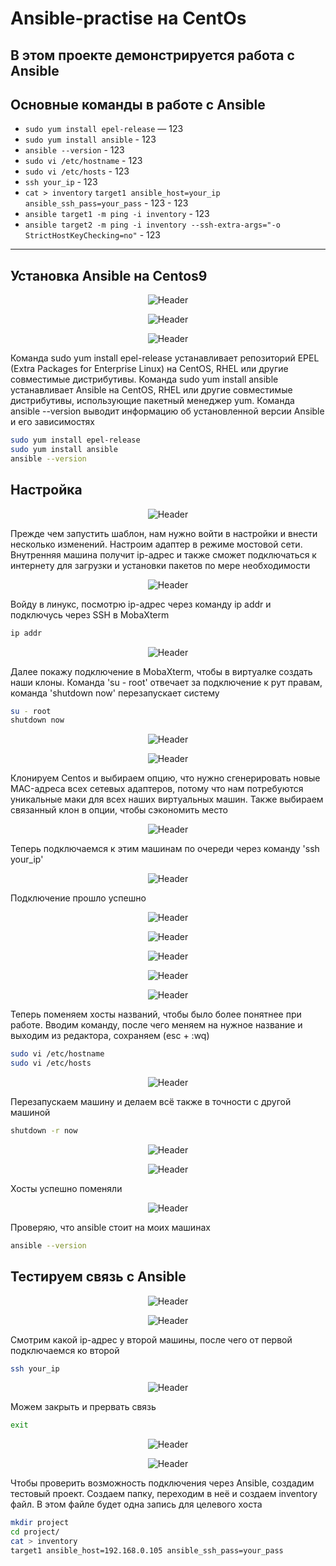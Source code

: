 # Ansible-practise на CentOs

В этом проекте демонстрируется работа с Ansible
---

## Основные команды в работе с Ansible

- `sudo yum install epel-release` — 123
- `sudo yum install ansible` - 123
- `ansible --version` - 123
- `sudo vi /etc/hostname` - 123
- `sudo vi /etc/hosts` - 123
- `ssh your_ip` - 123
- `cat > inventory` `target1 ansible_host=your_ip ansible_ssh_pass=your_pass` - 123 - 123
- `ansible target1 -m ping -i inventory` - 123
- `ansible target2 -m ping -i inventory --ssh-extra-args="-o StrictHostKeyChecking=no"` - 123
---

## Установка Ansible на Centos9

<p align="center">
  <img src="https://github.com/exeleron07/ansible-practice/blob/fcb390092d48468490d85d98b508acc69ac6ad48/img/1.png" alt="Header">
</p>
<p align="center">
  <img src="https://github.com/exeleron07/ansible-practice/blob/fcb390092d48468490d85d98b508acc69ac6ad48/img/2.png" alt="Header">
</p>
<p align="center">
  <img src="https://github.com/exeleron07/ansible-practice/blob/fcb390092d48468490d85d98b508acc69ac6ad48/img/3.png" alt="Header">
</p>

Команда sudo yum install epel-release устанавливает репозиторий EPEL (Extra Packages for Enterprise Linux) на CentOS, RHEL или другие совместимые дистрибутивы. Команда sudo yum install ansible устанавливает Ansible на CentOS, RHEL или другие совместимые дистрибутивы, использующие пакетный менеджер yum. Команда ansible --version выводит информацию об установленной версии Ansible и его зависимостях

```bash
sudo yum install epel-release
sudo yum install ansible
ansible --version
```

## Настройка

<p align="center">
  <img src="https://github.com/exeleron07/ansible-practice/blob/85584da117e0d5a8206295c4a7f59accea823e8f/img/4.png" alt="Header">
</p>

Прежде чем запустить шаблон, нам нужно войти в настройки и внести несколько изменений. Настроим адаптер в режиме мостовой сети. Внутренняя машина получит ip-адрес и также сможет подключаться к интернету для загрузки и установки пакетов по мере необходимости

<p align="center">
  <img src="https://github.com/exeleron07/ansible-practice/blob/9d191e7f2f6fe373b2686e656b39a1495e1f276e/img/5.png" alt="Header">
</p>

Войду в линукс, посмотрю ip-адрес через команду ip addr и подключусь через SSH в MobaXterm

```bash
ip addr
```

<p align="center">
  <img src="https://github.com/exeleron07/ansible-practice/blob/9d191e7f2f6fe373b2686e656b39a1495e1f276e/img/6.png" alt="Header">
</p>

Далее покажу подключение в MobaXterm, чтобы в виртуалке создать наши клоны. Команда 'su - root' отвечает за подключение к рут правам, команда 'shutdown now' перезапускает систему

```bash
su - root
shutdown now
```

<p align="center">
  <img src="https://github.com/exeleron07/ansible-practice/blob/9d191e7f2f6fe373b2686e656b39a1495e1f276e/img/7.png" alt="Header">
</p>
<p align="center">
  <img src="https://github.com/exeleron07/ansible-practice/blob/da03bab488523f6cf2f76be1be1ce9c95fca2558/img/8.png" alt="Header">
</p>

Клонируем Centos и выбираем опцию, что нужно сгенерировать новые MAC-адреса всех сетевых адаптеров, потому что нам потребуются уникальные маки для всех наших виртуальных машин. Также выбираем связанный клон в опции, чтобы сэкономить место

<p align="center">
  <img src="https://github.com/exeleron07/ansible-practice/blob/58d2752cee3f004a2cfc14a934542515f971fef6/img/9.png" alt="Header">
</p>

Теперь подключаемся к этим машинам по очереди через команду 'ssh your_ip'

<p align="center">
  <img src="https://github.com/exeleron07/ansible-practice/blob/58d2752cee3f004a2cfc14a934542515f971fef6/img/10.png" alt="Header">
</p>

Подключение прошло успешно 

<p align="center">
  <img src="https://github.com/exeleron07/ansible-practice/blob/58d2752cee3f004a2cfc14a934542515f971fef6/img/11.png" alt="Header">
</p>
<p align="center">
  <img src="https://github.com/exeleron07/ansible-practice/blob/58d2752cee3f004a2cfc14a934542515f971fef6/img/12.png" alt="Header">
</p>
<p align="center">
  <img src="https://github.com/exeleron07/ansible-practice/blob/58d2752cee3f004a2cfc14a934542515f971fef6/img/13.png" alt="Header">
</p>
<p align="center">
  <img src="https://github.com/exeleron07/ansible-practice/blob/58d2752cee3f004a2cfc14a934542515f971fef6/img/14.png" alt="Header">
</p>
<p align="center">
  <img src="https://github.com/exeleron07/ansible-practice/blob/58d2752cee3f004a2cfc14a934542515f971fef6/img/15.png" alt="Header">
</p>

Теперь поменяем хосты названий, чтобы было более понятнее при работе. Вводим команду, после чего меняем на нужное название и выходим из редактора, сохраняем (esc + :wq)

```bash
sudo vi /etc/hostname
sudo vi /etc/hosts
```
<p align="center">
  <img src="https://github.com/exeleron07/ansible-practice/blob/0ea35bedf61921d11a81934734ed59f0b0b909e0/img/16.png" alt="Header">
</p>

Перезапускаем машину и делаем всё также в точности с другой машиной 

```bash
shutdown -r now
```

<p align="center">
  <img src="https://github.com/exeleron07/ansible-practice/blob/0ea35bedf61921d11a81934734ed59f0b0b909e0/img/17.png" alt="Header">
</p>
<p align="center">
  <img src="https://github.com/exeleron07/ansible-practice/blob/0ea35bedf61921d11a81934734ed59f0b0b909e0/img/18.png" alt="Header">
</p>

Хосты успешно поменяли

<p align="center">
  <img src="https://github.com/exeleron07/ansible-practice/blob/0ea35bedf61921d11a81934734ed59f0b0b909e0/img/19.png" alt="Header">
</p>

Проверяю, что ansible стоит на моих машинах

```bash
ansible --version
```
## Тестируем связь с Ansible 

<p align="center">
  <img src="https://github.com/exeleron07/ansible-practice/blob/e1e2c2ac5bd5247870bade31c5a216aed8ed923e/img/20.png" alt="Header">
</p>
<p align="center">
  <img src="https://github.com/exeleron07/ansible-practice/blob/e1e2c2ac5bd5247870bade31c5a216aed8ed923e/img/21.png" alt="Header">
</p>

Смотрим какой ip-адрес у второй машины, после чего от первой подключаемся ко второй

```bash
ssh your_ip
```

<p align="center">
  <img src="https://github.com/exeleron07/ansible-practice/blob/e1e2c2ac5bd5247870bade31c5a216aed8ed923e/img/22.png" alt="Header">
</p>

Можем закрыть и прервать связь

```bash
exit
```

<p align="center">
  <img src="https://github.com/exeleron07/ansible-practice/blob/d6620b394dfc928a350e0384ef057be04593a811/img/23.png" alt="Header">
</p>
<p align="center">
  <img src="https://github.com/exeleron07/ansible-practice/blob/d6620b394dfc928a350e0384ef057be04593a811/img/24.png" alt="Header">
</p>

Чтобы проверить возможность подключения через Ansible, создадим тестовый проект. Создаем папку, переходим в неё и создаем inventory файл. В этом файле будет одна запись для целевого хоста

```bash
mkdir project
cd project/
cat > inventory
target1 ansible_host=192.168.0.105 ansible_ssh_pass=your_pass
```
















